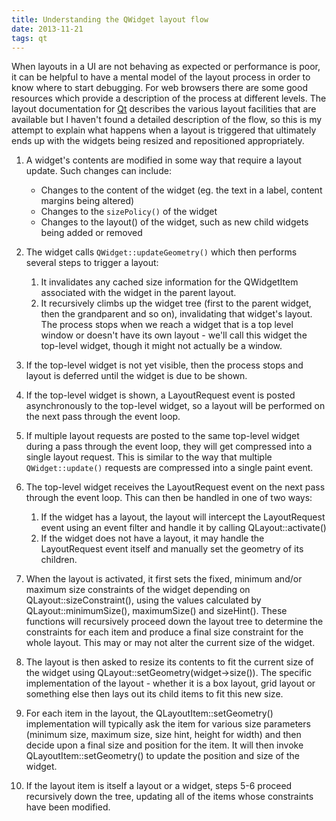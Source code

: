 ```yaml
---
title: Understanding the QWidget layout flow
date: 2013-11-21
tags: qt
---
```

When layouts in a UI are not behaving as expected or performance is poor, it can be helpful to have a mental model of the layout process in order to know where to start debugging.  For web browsers there are some good resources which provide a description of the process at different levels. The layout documentation for [Qt](https://www.qt.io) describes the various layout facilities that are available but I haven't found a detailed description of the flow, so this is my attempt to explain what happens when a layout is triggered that ultimately ends up with the widgets being resized and repositioned appropriately.

1. A widget's contents are modified in some way that require a layout update. Such changes can include:
	* Changes to the content of the widget (eg. the text in a label, content margins being altered)
	* Changes to the `sizePolicy()` of the widget
	* Changes to the layout() of the widget, such as new child widgets being added or removed
    
1. The widget calls `QWidget::updateGeometry()` which then performs several steps to trigger a layout:
	1. It invalidates any cached size information for the QWidgetItem associated with the widget in the parent layout.
	1. It recursively climbs up the widget tree (first to the parent widget, then the grandparent and so on), invalidating that widget's layout. The process stops when we reach a widget that is a top level window or doesn't have its own layout - we'll call this widget the top-level widget, though it might not actually be a window.

1. If the top-level widget is not yet visible, then the process stops and layout is deferred until the widget is due to be shown.

1. If the top-level widget is shown, a LayoutRequest event is posted asynchronously to the top-level widget, so a layout will be performed on the next pass through the event loop.

1. If multiple layout requests are posted to the same top-level widget during a pass through the event loop, they will get compressed into a single layout request. This is similar to the way that multiple `QWidget::update()` requests are compressed into a single paint event.

1. The top-level widget receives the LayoutRequest event on the next pass through the event loop. This can then be handled in one of two ways:
	1. If the widget has a layout, the layout will intercept the LayoutRequest event using an event filter and handle it by calling QLayout::activate()
	1. If the widget does not have a layout, it may handle the LayoutRequest event itself and manually set the geometry of its children.

1. When the layout is activated, it first sets the fixed, minimum and/or maximum size constraints of the widget depending on QLayout::sizeConstraint(), using the values calculated by QLayout::minimumSize(), maximumSize() and sizeHint(). These functions will recursively proceed down the layout tree to determine the constraints for each item and produce a final size constraint for the whole layout.  This may or may not alter the current size of the widget.

1.	The layout is then asked to resize its contents to fit the current size of the widget using QLayout::setGeometry(widget->size()). The specific implementation of the layout - whether it is a box layout, grid layout or something else then lays out its child items to fit this new size.

1. For each item in the layout, the QLayoutItem::setGeometry() implementation will typically ask the item for various size parameters (minimum size, maximum size, size hint, height for width) and then decide upon a final size and position for the item. It will then invoke QLayoutItem::setGeometry() to update the position and size of the widget.

1. If the layout item is itself a layout or a widget, steps 5-6 proceed recursively down the tree, updating all of the items whose constraints have been modified.
